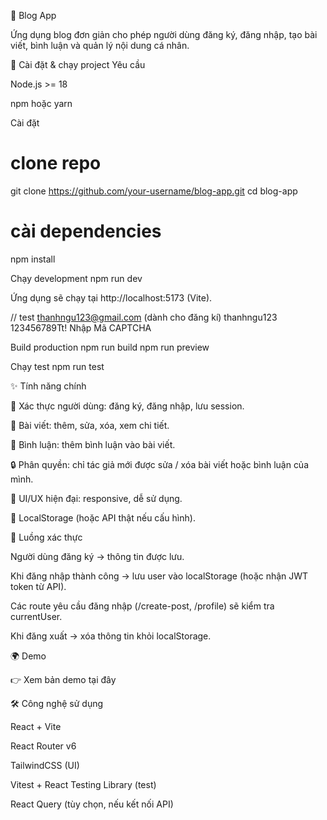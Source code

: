 📝 Blog App

Ứng dụng blog đơn giản cho phép người dùng đăng ký, đăng nhập, tạo bài viết, bình luận và quản lý nội dung cá nhân.

🚀 Cài đặt & chạy project
Yêu cầu

Node.js >= 18

npm hoặc yarn

Cài đặt

# clone repo

git clone https://github.com/your-username/blog-app.git
cd blog-app

# cài dependencies

npm install

Chạy development
npm run dev

Ứng dụng sẽ chạy tại http://localhost:5173 (Vite).

// test
thanhngu123@gmail.com (dành cho đăng kí)
thanhngu123
123456789Tt!
Nhập Mã CAPTCHA

Build production
npm run build
npm run preview

Chạy test
npm run test

✨ Tính năng chính

👤 Xác thực người dùng: đăng ký, đăng nhập, lưu session.

📝 Bài viết: thêm, sửa, xóa, xem chi tiết.

💬 Bình luận: thêm bình luận vào bài viết.

🔒 Phân quyền: chỉ tác giả mới được sửa / xóa bài viết hoặc bình luận của mình.

🎨 UI/UX hiện đại: responsive, dễ sử dụng.

📂 LocalStorage (hoặc API thật nếu cấu hình).

🔑 Luồng xác thực

Người dùng đăng ký → thông tin được lưu.

Khi đăng nhập thành công → lưu user vào localStorage (hoặc nhận JWT token từ API).

Các route yêu cầu đăng nhập (/create-post, /profile) sẽ kiểm tra currentUser.

Khi đăng xuất → xóa thông tin khỏi localStorage.

🌍 Demo

👉 Xem bản demo tại đây

🛠️ Công nghệ sử dụng

React + Vite

React Router v6

TailwindCSS (UI)

Vitest + React Testing Library (test)

React Query (tùy chọn, nếu kết nối API)
